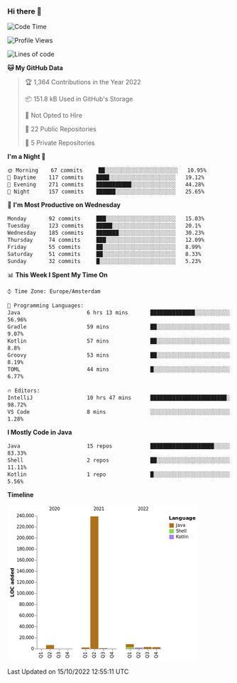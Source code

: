 ### Hi there 👋


<!--START_SECTION:waka-->
![Code Time](http://img.shields.io/badge/Code%20Time-2%2C525%20hrs%2010%20mins-blue)

![Profile Views](http://img.shields.io/badge/Profile%20Views-6-blue)

![Lines of code](https://img.shields.io/badge/From%20Hello%20World%20I%27ve%20Written-265%20Thousand%20lines%20of%20code-blue)

**🐱 My GitHub Data** 

> 🏆 1,364 Contributions in the Year 2022
 > 
> 📦 151.8 kB Used in GitHub's Storage 
 > 
> 🚫 Not Opted to Hire
 > 
> 📜 22 Public Repositories 
 > 
> 🔑 5 Private Repositories  
 > 
**I'm a Night 🦉** 

```text
🌞 Morning    67 commits     ██░░░░░░░░░░░░░░░░░░░░░░░   10.95% 
🌆 Daytime    117 commits    ████░░░░░░░░░░░░░░░░░░░░░   19.12% 
🌃 Evening    271 commits    ███████████░░░░░░░░░░░░░░   44.28% 
🌙 Night      157 commits    ██████░░░░░░░░░░░░░░░░░░░   25.65%

```
📅 **I'm Most Productive on Wednesday** 

```text
Monday       92 commits     ███░░░░░░░░░░░░░░░░░░░░░░   15.03% 
Tuesday      123 commits    █████░░░░░░░░░░░░░░░░░░░░   20.1% 
Wednesday    185 commits    ███████░░░░░░░░░░░░░░░░░░   30.23% 
Thursday     74 commits     ███░░░░░░░░░░░░░░░░░░░░░░   12.09% 
Friday       55 commits     ██░░░░░░░░░░░░░░░░░░░░░░░   8.99% 
Saturday     51 commits     ██░░░░░░░░░░░░░░░░░░░░░░░   8.33% 
Sunday       32 commits     █░░░░░░░░░░░░░░░░░░░░░░░░   5.23%

```


📊 **This Week I Spent My Time On** 

```text
⌚︎ Time Zone: Europe/Amsterdam

💬 Programming Languages: 
Java                     6 hrs 13 mins       ██████████████░░░░░░░░░░░   56.96% 
Gradle                   59 mins             ██░░░░░░░░░░░░░░░░░░░░░░░   9.07% 
Kotlin                   57 mins             ██░░░░░░░░░░░░░░░░░░░░░░░   8.8% 
Groovy                   53 mins             ██░░░░░░░░░░░░░░░░░░░░░░░   8.19% 
TOML                     44 mins             █░░░░░░░░░░░░░░░░░░░░░░░░   6.77%

🔥 Editors: 
IntelliJ                 10 hrs 47 mins      ████████████████████████░   98.72% 
VS Code                  8 mins              ░░░░░░░░░░░░░░░░░░░░░░░░░   1.28%

```

**I Mostly Code in Java** 

```text
Java                     15 repos            ████████████████████░░░░░   83.33% 
Shell                    2 repos             ██░░░░░░░░░░░░░░░░░░░░░░░   11.11% 
Kotlin                   1 repo              █░░░░░░░░░░░░░░░░░░░░░░░░   5.56%

```


**Timeline**

![Chart not found](https://raw.githubusercontent.com/powercasgamer/powercasgamer/master/charts/bar_graph.png) 


 Last Updated on 15/10/2022 12:55:11 UTC
<!--END_SECTION:waka-->
